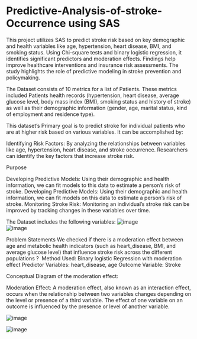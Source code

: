# Predictive-Analysis-of-stroke-Occurrence using SAS

This project utilizes SAS to predict stroke risk based on key demographic and health variables like age, hypertension, heart disease, BMI, and smoking status. Using Chi-square tests and binary logistic regression, it identifies significant predictors and moderation effects. Findings help improve healthcare interventions and insurance risk assessments. The study highlights the role of predictive modeling in stroke prevention and policymaking.

The Dataset consists of 10 metrics for a list of Patients. These metrics included Patients health records (hypertension, heart disease, average glucose level, body mass index (BMI), smoking status and history of stroke) as well as their demographic information (gender, age, marital status, kind of employment and residence type).

This dataset’s Primary goal is to predict stroke for individual patients who are at higher risk based on various variables. It can be accomplished by:

Identifying Risk Factors: By analyzing the relationships between variables like age, hypertension, heart disease, and stroke occurrence. Researchers can identify the key factors that increase stroke risk.

Purpose

Developing Predictive Models: Using their demographic and health information, we can fit models to this data to estimate a person’s risk of stroke.
Developing Predictive Models: Using their demographic and health information, we can fit models on this data to estimate a person’s risk of stroke.
Monitoring Stroke Risk: Monitoring an individual’s stroke risk can be improved by tracking changes in these variables over time.

The Dataset includes the following variables:
![image](https://github.com/user-attachments/assets/613fe371-223f-461a-b80b-0f86cf03c1a1)  
![image](https://github.com/user-attachments/assets/b0aad80c-2673-4024-896d-c01860196a5b)

Problem Statements
We checked if there is a moderation effect between age and metabolic health indicators (such as heart_disease, BMI, and average glucose level) that influence stroke risk across the different populations ? 
Method Used: Binary logistic Regression with moderation effect
Predictor Variables: heart_disease, age
Outcome Variable: Stroke

Conceptual Diagram of the moderation effect:

Moderation Effect: A moderation effect, also known as an interaction effect, occurs when the relationship between two variables changes depending on the level or presence of a third variable. The effect of one variable on an outcome is influenced by the presence or level of another variable.

![image](https://github.com/user-attachments/assets/44159028-bbaf-47e0-a637-5a2f35099d2d)

![image](https://github.com/user-attachments/assets/c31e4e44-622a-4883-a71c-ad7a3b43d779)









